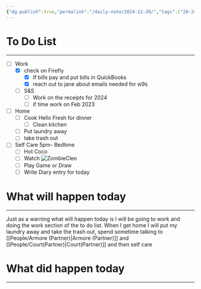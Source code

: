 ```yaml
---
{"dg-publish":true,"permalink":"/daily-note/2024-12-30/","tags":["20-24","daily"]}
---
```


# To Do List
---
- [ ] Work
	- [x] check on Firefly
		- [x] If bills pay and put bills in QuickBooks
		- [x] reach out to jane about emails needed for w9s 
	- [ ] S&S
		- [ ] Work on the receipts for 2024
		- [ ] if time work on Feb 2023
- [ ] Home
	- [ ] Cook Hello Fresh for dinner
		- [ ] Clean kitchen
	- [ ] Put laundry away 
	- [ ] take trash out 
- [ ] Self Care 5pm- Bedtime
	- [ ] Hot Coco 
	- [ ] Watch ![ZombieCleo](https://www.youtube.com/watch?v=BkkfzNLtSx8&list=PLVO4L4qtJmBqmtvYc63HlwABXnn-JT3r3&index=17&ab_channel=ZombieCleo)
	- [ ] Play Game or Draw
	- [ ] Write Diary entry for today
# What will happen today
---
Just as a warning what will happen today is I will be going to work and doing the work section of the to do list. When I get home I will put my laundry away and take the trash out, spend sometime talking to [[People/Armore (Partner)\|Armore (Partner)]] and [[People/Court(Partner)\|Court(Partner)]] and then self care


# What did happen today
---


